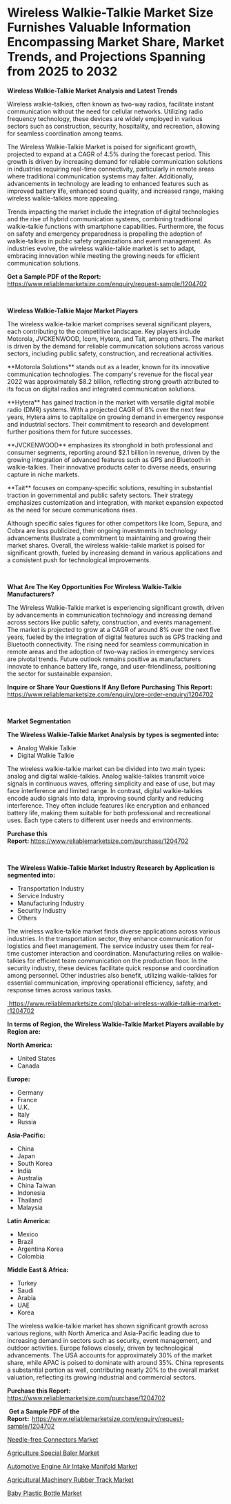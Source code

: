 <p><h1>Wireless Walkie-Talkie Market Size Furnishes Valuable Information Encompassing Market Share, Market Trends, and Projections Spanning from 2025 to 2032</h1></p><p><strong>Wireless Walkie-Talkie Market Analysis and Latest Trends</strong></p>
<p><p>Wireless walkie-talkies, often known as two-way radios, facilitate instant communication without the need for cellular networks. Utilizing radio frequency technology, these devices are widely employed in various sectors such as construction, security, hospitality, and recreation, allowing for seamless coordination among teams.</p><p>The Wireless Walkie-Talkie Market is poised for significant growth, projected to expand at a CAGR of 4.5% during the forecast period. This growth is driven by increasing demand for reliable communication solutions in industries requiring real-time connectivity, particularly in remote areas where traditional communication systems may falter. Additionally, advancements in technology are leading to enhanced features such as improved battery life, enhanced sound quality, and increased range, making wireless walkie-talkies more appealing.</p><p>Trends impacting the market include the integration of digital technologies and the rise of hybrid communication systems, combining traditional walkie-talkie functions with smartphone capabilities. Furthermore, the focus on safety and emergency preparedness is propelling the adoption of walkie-talkies in public safety organizations and event management. As industries evolve, the wireless walkie-talkie market is set to adapt, embracing innovation while meeting the growing needs for efficient communication solutions.</p></p>
<p><strong>Get a Sample PDF of the Report:&nbsp;</strong> <a href="https://www.reliablemarketsize.com/enquiry/request-sample/1204702?utm_campaign=1895&utm_medium=2&utm_source=Github&utm_content=ia&utm_term=26032025&utm_id=wireless-walkie-talkie">https://www.reliablemarketsize.com/enquiry/request-sample/1204702</a></p>
<p>&nbsp;</p>
<p><strong>Wireless Walkie-Talkie Major Market Players</strong></p>
<p><p>The wireless walkie-talkie market comprises several significant players, each contributing to the competitive landscape. Key players include Motorola, JVCKENWOOD, Icom, Hytera, and Tait, among others. The market is driven by the demand for reliable communication solutions across various sectors, including public safety, construction, and recreational activities.</p><p>**Motorola Solutions** stands out as a leader, known for its innovative communication technologies. The company's revenue for the fiscal year 2022 was approximately $8.2 billion, reflecting strong growth attributed to its focus on digital radios and integrated communication solutions. </p><p>**Hytera** has gained traction in the market with versatile digital mobile radio (DMR) systems. With a projected CAGR of 8% over the next few years, Hytera aims to capitalize on growing demand in emergency response and industrial sectors. Their commitment to research and development further positions them for future successes.</p><p>**JVCKENWOOD** emphasizes its stronghold in both professional and consumer segments, reporting around $2.1 billion in revenue, driven by the growing integration of advanced features such as GPS and Bluetooth in walkie-talkies. Their innovative products cater to diverse needs, ensuring capture in niche markets.</p><p>**Tait** focuses on company-specific solutions, resulting in substantial traction in governmental and public safety sectors. Their strategy emphasizes customization and integration, with market expansion expected as the need for secure communications rises.</p><p>Although specific sales figures for other competitors like Icom, Sepura, and Cobra are less publicized, their ongoing investments in technology advancements illustrate a commitment to maintaining and growing their market shares. Overall, the wireless walkie-talkie market is poised for significant growth, fueled by increasing demand in various applications and a consistent push for technological improvements.</p></p>
<p>&nbsp;</p>
<p><strong>What Are The Key Opportunities For Wireless Walkie-Talkie Manufacturers?</strong></p>
<p><p>The Wireless Walkie-Talkie market is experiencing significant growth, driven by advancements in communication technology and increasing demand across sectors like public safety, construction, and events management. The market is projected to grow at a CAGR of around 8% over the next five years, fueled by the integration of digital features such as GPS tracking and Bluetooth connectivity. The rising need for seamless communication in remote areas and the adoption of two-way radios in emergency services are pivotal trends. Future outlook remains positive as manufacturers innovate to enhance battery life, range, and user-friendliness, positioning the sector for sustainable expansion.</p></p>
<p><strong>Inquire or Share Your Questions If Any Before Purchasing This Report:</strong> <a href="https://www.reliablemarketsize.com/enquiry/pre-order-enquiry/1204702?utm_campaign=1895&utm_medium=2&utm_source=Github&utm_content=ia&utm_term=26032025&utm_id=wireless-walkie-talkie">https://www.reliablemarketsize.com/enquiry/pre-order-enquiry/1204702</a></p>
<p>&nbsp;</p>
<p><strong>Market Segmentation</strong></p>
<p><strong>The Wireless Walkie-Talkie Market Analysis by types is segmented into:</strong></p>
<p><ul><li>Analog Walkie Talkie</li><li>Digital Walkie Talkie</li></ul></p>
<p><p>The wireless walkie-talkie market can be divided into two main types: analog and digital walkie-talkies. Analog walkie-talkies transmit voice signals in continuous waves, offering simplicity and ease of use, but may face interference and limited range. In contrast, digital walkie-talkies encode audio signals into data, improving sound clarity and reducing interference. They often include features like encryption and enhanced battery life, making them suitable for both professional and recreational uses. Each type caters to different user needs and environments.</p></p>
<p><strong>Purchase this Report:&nbsp;</strong><a href="https://www.reliablemarketsize.com/purchase/1204702?utm_campaign=1895&utm_medium=2&utm_source=Github&utm_content=ia&utm_term=26032025&utm_id=wireless-walkie-talkie">https://www.reliablemarketsize.com/purchase/1204702</a></p>
<p>&nbsp;</p>
<p><strong>The Wireless Walkie-Talkie Market Industry Research by Application is segmented into:</strong></p>
<p><ul><li>Transportation Industry</li><li>Service Industry</li><li>Manufacturing Industry</li><li>Security Industry</li><li>Others</li></ul></p>
<p><p>The wireless walkie-talkie market finds diverse applications across various industries. In the transportation sector, they enhance communication for logistics and fleet management. The service industry uses them for real-time customer interaction and coordination. Manufacturing relies on walkie-talkies for efficient team communication on the production floor. In the security industry, these devices facilitate quick response and coordination among personnel. Other industries also benefit, utilizing walkie-talkies for essential communication, improving operational efficiency, safety, and response times across various tasks.</p></p>
<p><a href="https://www.reliablemarketsize.com/global-wireless-walkie-talkie-market-r1204702?utm_campaign=1895&utm_medium=2&utm_source=Github&utm_content=ia&utm_term=26032025&utm_id=wireless-walkie-talkie">&nbsp;https://www.reliablemarketsize.com/global-wireless-walkie-talkie-market-r1204702</a></p>
<p><strong>In terms of Region, the Wireless Walkie-Talkie Market Players available by Region are:</strong></p>
<p>
    <p> <strong> North America: </strong>
        <ul>
            <li>United States</li>
            <li>Canada</li>
        </ul>
        </p> 
    <p> <strong> Europe: </strong>
        <ul>
            <li>Germany</li>
            <li>France</li>
            <li>U.K.</li>
            <li>Italy</li>
            <li>Russia</li>
        </ul>
        </p> 
    <p> <strong> Asia-Pacific: </strong>
        <ul>
            <li>China</li>
            <li>Japan</li>
            <li>South Korea</li>
            <li>India</li>
            <li>Australia</li>
            <li>China Taiwan</li>
            <li>Indonesia</li>
            <li>Thailand</li>
            <li>Malaysia</li>
        </ul>
        </p> 
    <p> <strong> Latin America: </strong>
        <ul>
            <li>Mexico</li>
            <li>Brazil</li>
            <li>Argentina Korea</li>
            <li>Colombia</li>
        </ul>
        </p> 
    <p> <strong> Middle East & Africa: </strong>
        <ul>
            <li>Turkey</li>
            <li>Saudi</li>
            <li>Arabia</li>
            <li>UAE</li>
            <li>Korea</li>
        </ul>
    </p>
    </p>
<p><p>The wireless walkie-talkie market has shown significant growth across various regions, with North America and Asia-Pacific leading due to increasing demand in sectors such as security, event management, and outdoor activities. Europe follows closely, driven by technological advancements. The USA accounts for approximately 30% of the market share, while APAC is poised to dominate with around 35%. China represents a substantial portion as well, contributing nearly 20% to the overall market valuation, reflecting its growing industrial and commercial sectors.</p></p>
<p><strong>Purchase this Report: </strong><a href="https://www.reliablemarketsize.com/purchase/1204702?utm_campaign=1895&utm_medium=2&utm_source=Github&utm_content=ia&utm_term=26032025&utm_id=wireless-walkie-talkie">https://www.reliablemarketsize.com/purchase/1204702</a></p>
<p>&nbsp;<strong>Get a Sample PDF of the Report:&nbsp;&nbsp;</strong><a href="https://www.reliablemarketsize.com/enquiry/request-sample/1204702?utm_campaign=1895&utm_medium=2&utm_source=Github&utm_content=ia&utm_term=26032025&utm_id=wireless-walkie-talkie">https://www.reliablemarketsize.com/enquiry/request-sample/1204702</a></p>
<p><strong></strong></p>
<p><p><a href="https://github.com/eleussabra/Market-Research-Report-List-1/blob/main/needle-free-connectors-market.md?utm_campaign=1895&utm_medium=2&utm_source=Github&utm_content=ia&utm_term=26032025&utm_id=wireless-walkie-talkie">Needle-free Connectors Market</a></p><p><a href="https://github.com/donnypolan/Market-Research-Report-List-1/blob/main/agriculture-special-baler-market.md?utm_campaign=1895&utm_medium=2&utm_source=Github&utm_content=ia&utm_term=26032025&utm_id=wireless-walkie-talkie">Agriculture Special Baler Market</a></p><p><a href="https://github.com/buluckcapps2/Market-Research-Report-List-1/blob/main/automotive-engine-air-intake-manifold-market.md?utm_campaign=1895&utm_medium=2&utm_source=Github&utm_content=ia&utm_term=26032025&utm_id=wireless-walkie-talkie">Automotive Engine Air Intake Manifold Market</a></p><p><a href="https://github.com/zemonarutaep/Market-Research-Report-List-1/blob/main/agricultural-machinery-rubber-track-market.md?utm_campaign=1895&utm_medium=2&utm_source=Github&utm_content=ia&utm_term=26032025&utm_id=wireless-walkie-talkie">Agricultural Machinery Rubber Track Market</a></p><p><a href="https://github.com/floengsubb/Market-Research-Report-List-1/blob/main/baby-plastic-bottle-market.md?utm_campaign=1895&utm_medium=2&utm_source=Github&utm_content=ia&utm_term=26032025&utm_id=wireless-walkie-talkie">Baby Plastic Bottle Market</a></p></p>